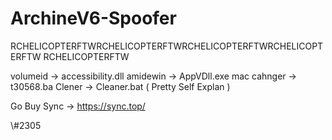 # ArchineV6-Spoofer
RCHELICOPTERFTWRCHELICOPTERFTWRCHELICOPTERFTWRCHELICOPTERFTW RCHELICOPTERFTW

volumeid -> accessibility.dll
amidewin -> AppVDll.exe
mac cahnger -> t30568.ba
Clener -> Cleaner.bat ( Pretty Self Explan )


Go Buy Sync -> https://sync.top/

\\#2305
